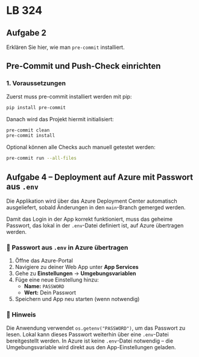 # LB 324

## Aufgabe 2
Erklären Sie hier, wie man `pre-commit` installiert.

## Pre-Commit und Push-Check einrichten

### 1. Voraussetzungen

Zuerst muss pre-commit installiert werden mit pip:
```bash
pip install pre-commit
```
Danach wird das Projekt hiermit initialisiert:
```bash
pre-commit clean
pre-commit install
```
Optional können alle Checks auch manuell getestet werden:
```bash
pre-commit run --all-files
```
## Aufgabe 4 – Deployment auf Azure mit Passwort aus `.env`

Die Applikation wird über das Azure Deployment Center automatisch ausgeliefert, sobald Änderungen in den `main`-Branch gemerged werden.

Damit das Login in der App korrekt funktioniert, muss das geheime Passwort, das lokal in der `.env`-Datei definiert ist, auf Azure übertragen werden.

### 🔐 Passwort aus `.env` in Azure übertragen

1. Öffne das Azure-Portal
2. Navigiere zu deiner Web App unter **App Services**
3. Gehe zu **Einstellungen** → **Umgebungsvariablen**
4. Füge eine neue Einstellung hinzu:
   - **Name:** `PASSWORD`
   - **Wert:** Dein Passwort
5. Speichern und App neu starten (wenn notwendig)

### 🧠 Hinweis

Die Anwendung verwendet `os.getenv("PASSWORD")`, um das Passwort zu lesen.
Lokal kann dieses Passwort weiterhin über eine `.env`-Datei bereitgestellt werden.
In Azure ist keine `.env`-Datei notwendig – die Umgebungsvariable wird direkt aus den App-Einstellungen geladen.
